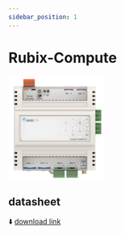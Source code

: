 ```yaml
---
sidebar_position: 1
---
```



# Rubix-Compute


![](https://raw.githubusercontent.com/NubeIO/rubix-docs/master/images/hardware/rubix-compute/rc5-small.png)

## datasheet
:arrow_down: [download link](https://raw.githubusercontent.com/NubeIO/rubix-docs/master/pdfs/hardware/rubix-compute/Rubix%20Compute%205%20-%20Datasheet.pdf)


